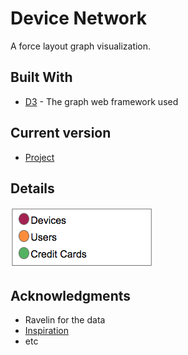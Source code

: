 # Device Network

A force layout graph visualization. 

## Built With

* [D3](https://d3js.org/) - The graph web framework used

## Current version

* [Project](https://bl.ocks.org/Italosayan/raw/c1c5f555c7a319d27f6362f3872270ac/)

## Details

![detail](details.png)

## Acknowledgments

* Ravelin for the data
* [Inspiration](https://bl.ocks.org/mbostock/1093130)
* etc
